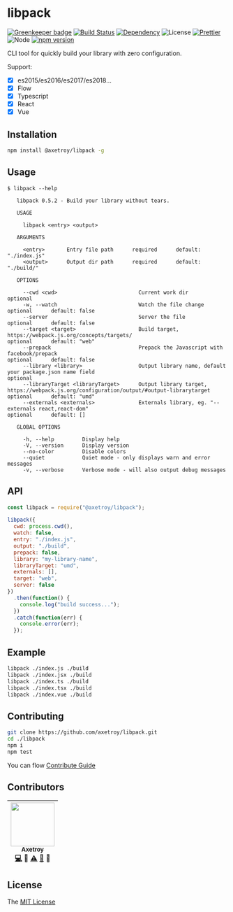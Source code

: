 # libpack

[![Greenkeeper badge](https://badges.greenkeeper.io/axetroy/libpack.svg)](https://greenkeeper.io/)
[![Build Status](https://travis-ci.org/axetroy/libpack.svg?branch=master)](https://travis-ci.org/axetroy/libpack)
[![Dependency](https://david-dm.org/axetroy/libpack.svg)](https://david-dm.org/axetroy/libpack)
![License](https://img.shields.io/badge/license-MIT-green.svg)
[![Prettier](https://img.shields.io/badge/Code%20Style-Prettier-green.svg)](https://github.com/prettier/prettier)
![Node](https://img.shields.io/badge/node-%3E=6.0-blue.svg?style=flat-square)
[![npm version](https://badge.fury.io/js/%40axetroy%2Flibpack.svg)](https://badge.fury.io/js/%40axetroy%2Flibpack)

CLI tool for quickly build your library with zero configuration.

Support:

* [x] es2015/es2016/es2017/es2018...
* [x] Flow
* [x] Typescript
* [x] React
* [x] Vue

## Installation

```bash
npm install @axetroy/libpack -g
```

## Usage

```
$ libpack --help

   libpack 0.5.2 - Build your library without tears.

   USAGE

     libpack <entry> <output>

   ARGUMENTS

     <entry>       Entry file path      required      default: "./index.js"
     <output>      Output dir path      required      default: "./build/"  

   OPTIONS

     --cwd <cwd>                          Current work dir                                                                              optional
     -w, --watch                          Watch the file change                                                                         optional      default: false
     --server                             Server the file                                                                               optional      default: false
     --target <target>                    Build target, https://webpack.js.org/concepts/targets/                                        optional      default: "web"
     --prepack                            Prepack the Javascript with facebook/prepack                                                  optional      default: false
     --library <library>                  Output library name, default your package.json name field                                     optional
     --libraryTarget <libraryTarget>      Output library target, https://webpack.js.org/configuration/output/#output-librarytarget      optional      default: "umd"
     --externals <externals>              Externals library, eg. "--externals react,react-dom"                                          optional      default: []

   GLOBAL OPTIONS

     -h, --help         Display help
     -V, --version      Display version
     --no-color         Disable colors
     --quiet            Quiet mode - only displays warn and error messages
     -v, --verbose      Verbose mode - will also output debug messages
```

## API

```javascript
const libpack = require("@axetroy/libpack");

libpack({
  cwd: process.cwd(),
  watch: false,
  entry: "./index.js",
  output: "./build",
  prepack: false,
  library: "my-library-name",
  libraryTarget: "umd",
  externals: [],
  target: "web",
  server: false
})
  .then(function() {
    console.log("build success...");
  })
  .catch(function(err) {
    console.error(err);
  });
```

## Example

```bash
libpack ./index.js ./build
libpack ./index.jsx ./build
libpack ./index.ts ./build
libpack ./index.tsx ./build
libpack ./index.vue ./build
```

## Contributing

```bash
git clone https://github.com/axetroy/libpack.git
cd ./libpack
npm i
npm test
```

You can flow [Contribute Guide](https://github.com/axetroy/libpack/blob/master/contributing.md)

## Contributors

<!-- ALL-CONTRIBUTORS-LIST:START - Do not remove or modify this section -->

| [<img src="https://avatars1.githubusercontent.com/u/9758711?v=3" width="100px;"/><br /><sub>Axetroy</sub>](http://axetroy.github.io)<br />[💻](https://github.com/axetroy/libpack/commits?author=axetroy) 🔌 [⚠️](https://github.com/axetroy/libpack/commits?author=axetroy) [🐛](https://github.com/axetroy/libpack/issues?q=author%3Aaxetroy) 🎨 |
| :------------------------------------------------------------------------------------------------------------------------------------------------------------------------------------------------------------------------------------------------------------------------------------------------------------------------------------------------: |


<!-- ALL-CONTRIBUTORS-LIST:END -->

## License

The [MIT License](https://github.com/axetroy/libpack/blob/master/LICENSE)

